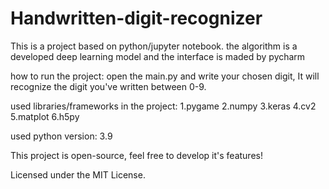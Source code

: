 # Handwritten-digit-recognizer
This is a project based on python/jupyter notebook. 
the algorithm is a developed deep learning model and the interface is maded by pycharm

how to run the project:
open the main.py and write your chosen digit, It will recognize the digit you've written between 0-9.

used libraries/frameworks in the project:
1.pygame
2.numpy
3.keras
4.cv2
5.matplot
6.h5py

used python version: 3.9

This project is open-source, feel free to develop it's features!

Licensed under the MIT License.
